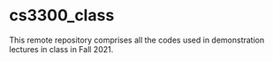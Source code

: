 # cs3300_class

This remote repository comprises all the codes used in demonstration lectures in class in Fall 2021.
